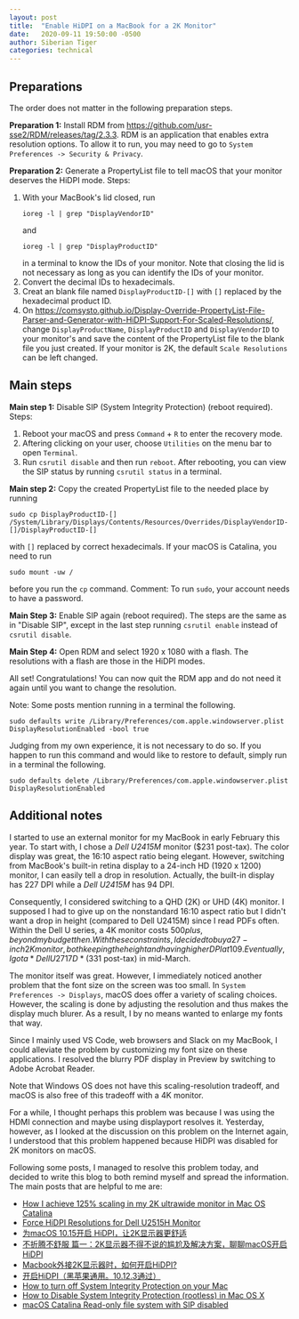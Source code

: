 ```yaml
---
layout: post
title:  "Enable HiDPI on a MacBook for a 2K Monitor"
date:   2020-09-11 19:50:00 -0500
author: Siberian Tiger
categories: technical
---
```


## Preparations

The order does not matter in the following preparation steps.

**Preparation 1:** Install RDM from https://github.com/usr-sse2/RDM/releases/tag/2.3.3. RDM is an application that enables extra resolution options. To allow it to run, you may need to go to `System Preferences -> Security & Privacy`.

**Preparation 2:** Generate a PropertyList file to tell macOS that your monitor deserves the HiDPI mode. Steps:
1. With your MacBook's lid closed, run 
   ```shell
   ioreg -l | grep "DisplayVendorID"
   ``` 
   and 
   ```shell 
   ioreg -l | grep "DisplayProductID"
   ``` 
   in a terminal to know the IDs of your monitor. Note that closing the lid is not necessary as long as you can identify the IDs of your monitor.
2. Convert the decimal IDs to hexadecimals.
3. Creat an blank file named `DisplayProductID-[]` with `[]` replaced by the hexadecimal product ID. 
4. On https://comsysto.github.io/Display-Override-PropertyList-File-Parser-and-Generator-with-HiDPI-Support-For-Scaled-Resolutions/, change `DisplayProductName`, `DisplayProductID` and `DisplayVendorID` to your monitor's and save the content of the PropertyList file to the blank file you just created. If your monitor is 2K, the default `Scale Resolutions` can be left changed.


## Main steps

**Main step 1:** Disable SIP (System Integrity Protection) (reboot required). Steps:
1. Reboot your macOS and press `Command` + `R` to enter the recovery mode.
2. Aftering clicking on your user, choose `Utilities` on the menu bar to open `Terminal`.
3. Run `csrutil disable` and then run `reboot`. After rebooting, you can view the SIP status by running `csrutil status` in a terminal.

**Main step 2:** Copy the created PropertyList file to the needed place by running 
```shell
sudo cp DisplayProductID-[] /System/Library/Displays/Contents/Resources/Overrides/DisplayVendorID-[]/DisplayProductID-[]
``` 
with `[]` replaced by correct hexadecimals. If your macOS is Catalina, you need to run 
```shell 
sudo mount -uw /
```
before you run the `cp` command. Comment: To run `sudo`, your account needs to have a password.

**Main Step 3:** Enable SIP again (reboot required). The steps are the same as in "Disable SIP", except in the last step running `csrutil enable` instead of `csrutil disable`.

**Main Step 4:** Open RDM and select 1920 x 1080 with a flash. The resolutions with a flash are those in the HiDPI modes. 

All set! Congratulations! You can now quit the RDM app and do not need it again until you want to change the resolution.

Note: Some posts mention running in a terminal the following.
```shell
sudo defaults write /Library/Preferences/com.apple.windowserver.plist DisplayResolutionEnabled -bool true
```
Judging from my own experience, it is not necessary to do so. If you happen to run this command and would like to restore to default, simply run in a terminal the following.
```shell
sudo defaults delete /Library/Preferences/com.apple.windowserver.plist DisplayResolutionEnabled
```

## Additional notes

I started to use an external monitor for my MacBook in early February this year. To start with, I chose a *Dell U2415M* monitor ($231 post-tax). The color display was great, the 16:10 aspect ratio being elegant. 
However, switching from MacBook's built-in retina display to a 24-inch HD (1920 x 1200) monitor, I can easily tell a drop in resolution. Actually, the built-in display has 227 DPI while a *Dell U2415M* has 94 DPI.

Consequently, I considered switching to a QHD (2K) or UHD (4K) monitor. I supposed I had to give up on the nonstandard 16:10 aspect ratio but I didn't want a drop in height (compared to Dell U2415M) since I read PDFs often. Within the Dell U series, a 4K monitor costs $500 plus, beyond my budget then.
With these constraints, I decided to buy a 27-inch 2K monitor, both keeping the height and having higher DPI at 109.
Eventually, I got a *Dell U2717D* ($331 post-tax) in mid-March.

The monitor itself was great. However, I immediately noticed another problem that the font size on the screen was too small. In `System Preferences -> Displays`, macOS does offer a variety of scaling choices. However, the scaling is done by adjusting the resolution and thus makes the display much blurer. As a result, I by no means wanted to enlarge my fonts that way. 

Since I mainly used VS Code, web browsers and Slack on my MacBook, I could alleviate the problem by customizing my font size on these applications. I resolved the blurry PDF display in Preview by switching to Adobe Acrobat Reader.

Note that Windows OS does not have this scaling-resolution tradeoff, and macOS is also free of this tradeoff with a 4K monitor.

For a while, I thought perhaps this problem was because I was using the HDMI connection and maybe using displayport resolves it. Yesterday, however, as I looked at the discussion on this problem on the Internet again, I understood that this problem happened because HiDPI was disabled for 2K monitors on macOS.

Following some posts, I managed to resolve this problem today, and decided to write this blog to both remind myself and spread the information. The main posts that are helpful to me are:
- [How I achieve 125% scaling in my 2K ultrawide monitor in Mac OS Catalina](https://medium.com/@jrmorola/how-i-achieve-125-scaling-in-my-2k-ultrawide-monitor-in-mac-os-catalina-296ebcd19a9f)
- [Force HiDPI Resolutions for Dell U2515H Monitor](https://medium.com/comsystoreply/force-hidpi-resolutions-for-dell-u2515h-monitor-5304e5506214)
- [为macOS 10.15开启 HiDPI，让2K显示器更舒适](https://sspai.com/post/57549)
- [不折腾不舒服 篇一：2K显示器不得不说的尴尬及解决方案，聊聊macOS开启HiDPI](https://post.smzdm.com/p/alpzq4kg/)
- [Macbook外接2K显示器时，如何开启HiDPI?](https://zhuanlan.zhihu.com/p/36913571)
- [开启HiDPI（黑苹果通用。10.12.3通过）](https://www.feng.com/post/11104214)
- [How to turn off System Integrity Protection on your Mac](https://www.imore.com/how-turn-system-integrity-protection-macOS)
- [How to Disable System Integrity Protection (rootless) in Mac OS X](https://osxdaily.com/2015/10/05/disable-rootless-system-integrity-protection-mac-os-x/)
- [macOS Catalina Read-only file system with SIP disabled](https://www.reddit.com/r/macOS/comments/caiue5/macOS_catalina_readonly_file_system_with_sip/)

